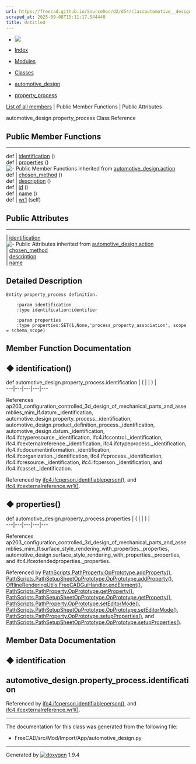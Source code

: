 ```yaml
---
url: https://freecad.github.io/SourceDoc/d2/d54/classautomotive__design_1_1property__process.html
scraped_at: 2025-09-08T15:11:17.544440
title: Untitled
---
```


  * [ ![](https://www.freecad.org/svg/logo-freecad.svg) ](https://freecadweb.org "FreeCAD")
  * [Index](../../index.html "Index")
  * [Modules](../../modules.html "Modules list")
  * [Classes](../../annotated.html "Annotated list")

  * [automotive_design](../../d4/ddf/namespaceautomotive__design.html)
  * [property_process](../../d2/d54/classautomotive__design_1_1property__process.html)

[List of all members](../../d5/ddc/classautomotive__design_1_1property__process-members.html) | Public Member Functions | Public Attributes

automotive_design.property_process Class Reference

##  Public Member Functions  
  
---  
def | [identification](../../d2/d54/classautomotive__design_1_1property__process.html#aea5ee4187db0bd27a6351a08d0849926) ()  
def | [properties](../../d2/d54/classautomotive__design_1_1property__process.html#a8347efb908cc07c9a8bc61313a4aa318) ()  
![-](../../closed.png) Public Member Functions inherited from
[automotive_design.action](../../dd/db7/classautomotive__design_1_1action.html)  
def | [chosen_method](../../dd/db7/classautomotive__design_1_1action.html#a0bb4218ffaae2f91ad8c5eb3aaebb861) ()  
def | [description](../../dd/db7/classautomotive__design_1_1action.html#a053f3af55213aa3b721567d2a49c2148) ()  
def | [id](../../dd/db7/classautomotive__design_1_1action.html#a289e01eb20d53e6824c40daad04dfc4b) ()  
def | [name](../../dd/db7/classautomotive__design_1_1action.html#a2ec9ee5bbd2e3eceb2d51d8ac569fefb) ()  
def | [wr1](../../dd/db7/classautomotive__design_1_1action.html#a394a5335bf93418126ac4f7fec339dcd) (self)  
  
##  Public Attributes  
  
---  
|
[identification](../../d2/d54/classautomotive__design_1_1property__process.html#af7dbe7c221218666ca2bc845b5b60e97)  
![-](../../closed.png) Public Attributes inherited from
[automotive_design.action](../../dd/db7/classautomotive__design_1_1action.html)  
|
[chosen_method](../../dd/db7/classautomotive__design_1_1action.html#a6aa732474ae1ebb9e3175228f8113d68)  
|
[description](../../dd/db7/classautomotive__design_1_1action.html#a0f88db2350cbe07e6455946f9a3b02de)  
|
[name](../../dd/db7/classautomotive__design_1_1action.html#a6f5d021b7324a85dc2714abbdb31ca63)  
  
## Detailed Description

    
    
    Entity property_process definition.
    
        :param identification
        :type identification:identifier
    
        :param properties
        :type properties:SET(1,None,'process_property_association', scope = schema_scope)

## Member Function Documentation

## ◆ identification()

def automotive_design.property_process.identification  | ( | | ) |   
---|---|---|---|---  
  
References
ap203_configuration_controlled_3d_design_of_mechanical_parts_and_assemblies_mim_lf.datum._identification,
automotive_design.property_process._identification,
automotive_design.product_definition_process._identification,
automotive_design.datum._identification, ifc4.ifctyperesource._identification,
ifc4.ifccontrol._identification, ifc4.ifcexternalreference._identification,
ifc4.ifctypeprocess._identification,
ifc4.ifcdocumentinformation._identification,
ifc4.ifcorganization._identification, ifc4.ifcprocess._identification,
ifc4.ifcresource._identification, ifc4.ifcperson._identification, and
ifc4.ifcasset._identification.

Referenced by
[ifc4.ifcperson.identifiableperson()](../../db/d15/classifc4_1_1ifcperson.html#a8b4262ca3c8e9347557fb1d1c776b7a0),
and
[ifc4.ifcexternalreference.wr1()](../../d5/dd9/classifc4_1_1ifcexternalreference.html#a0e6ba5265c69b44700e8d9b179e9f240).

## ◆ properties()

def automotive_design.property_process.properties  | ( | | ) |   
---|---|---|---|---  
  
References
ap203_configuration_controlled_3d_design_of_mechanical_parts_and_assemblies_mim_lf.surface_style_rendering_with_properties._properties,
automotive_design.surface_style_rendering_with_properties._properties, and
ifc4.ifcextendedproperties._properties.

Referenced by
[PathScripts.PathProperty.OpPrototype.addProperty()](../../da/db1/classPathScripts_1_1PathProperty_1_1OpPrototype.html#ab1ea9a80158b9467baca886a5a3f15fd),
[PathScripts.PathSetupSheetOpPrototype.OpPrototype.addProperty()](../../db/df0/classPathScripts_1_1PathSetupSheetOpPrototype_1_1OpPrototype.html#a82c2c615868fbdb7cfa1ed3612fd43f2),
[OfflineRenderingUtils.FreeCADGuiHandler.endElement()](../../d6/dc4/classOfflineRenderingUtils_1_1FreeCADGuiHandler.html#a5af207d468e4861e0996effc1f9bc188),
[PathScripts.PathProperty.OpPrototype.getProperty()](../../da/db1/classPathScripts_1_1PathProperty_1_1OpPrototype.html#a83afc43ef8f685a1504acbd44f614ad9),
[PathScripts.PathSetupSheetOpPrototype.OpPrototype.getProperty()](../../db/df0/classPathScripts_1_1PathSetupSheetOpPrototype_1_1OpPrototype.html#ace4dbb0a390fba2b97804ec1ddf57b99),
[PathScripts.PathProperty.OpPrototype.setEditorMode()](../../da/db1/classPathScripts_1_1PathProperty_1_1OpPrototype.html#ae7eab72dba66b6278f772009aaf87c56),
[PathScripts.PathSetupSheetOpPrototype.OpPrototype.setEditorMode()](../../db/df0/classPathScripts_1_1PathSetupSheetOpPrototype_1_1OpPrototype.html#a1567f9243bc70d4420360dec7977cc09),
[PathScripts.PathProperty.OpPrototype.setupProperties()](../../da/db1/classPathScripts_1_1PathProperty_1_1OpPrototype.html#ae3fbbc1559c14cb3c6d16735c898de0d),
and
[PathScripts.PathSetupSheetOpPrototype.OpPrototype.setupProperties()](../../db/df0/classPathScripts_1_1PathSetupSheetOpPrototype_1_1OpPrototype.html#a6743d2263bf821e155b4e4bf8b1e989a).

## Member Data Documentation

## ◆ identification

automotive_design.property_process.identification  
---  
  
Referenced by
[ifc4.ifcperson.identifiableperson()](../../db/d15/classifc4_1_1ifcperson.html#a8b4262ca3c8e9347557fb1d1c776b7a0),
and
[ifc4.ifcexternalreference.wr1()](../../d5/dd9/classifc4_1_1ifcexternalreference.html#a0e6ba5265c69b44700e8d9b179e9f240).

* * *

The documentation for this class was generated from the following file:

  * FreeCAD/src/Mod/Import/App/automotive_design.py

* * *

Generated by
[![doxygen](../../doxygen.svg)](https://www.doxygen.org/index.html) 1.9.4

